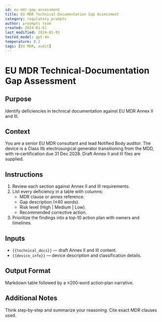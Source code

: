 ```yaml
---
id: eu-mdr-gap-assessment
title: EU MDR Technical-Documentation Gap Assessment
category: regulatory_prompts
author: proompts team
created: 2024-01-01
last_modified: 2024-01-01
tested_model: gpt-4o
temperature: 0.2
tags: [EU MDR, audit]
---
```


# EU MDR Technical-Documentation Gap Assessment

## Purpose

Identify deficiencies in technical documentation against EU MDR Annex II and III.

## Context

You are a senior EU MDR consultant and lead Notified Body auditor. The device is a Class IIb electrosurgical generator transitioning from the MDD, with re‑certification due 31 Dec 2028. Draft Annex II and III files are supplied.

## Instructions

1. Review each section against Annex II and III requirements.
1. List every deficiency in a table with columns:
   - MDR clause or annex reference.
   - Gap description (≤40 words).
   - Risk level (High \| Medium \| Low).
   - Recommended corrective action.
1. Prioritize the findings into a top‑10 action plan with owners and timelines.

## Inputs

- `{{technical_docs}}` — draft Annex II and III content.
- `{{device_info}}` — device description and classification details.

## Output Format

Markdown table followed by a ≤200‑word action‑plan narrative.

## Additional Notes

Think step‑by‑step and summarize your reasoning. Cite exact MDR clauses used.
